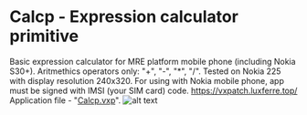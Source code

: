 # Calcp - Expression calculator primitive
Basic expression calculator for MRE platform mobile phone (including Nokia S30+). Aritmethics operators only: "+", "-", "*", "/". Tested on Nokia 225 with display resolution 240x320.  For using with Nokia mobile phone, app must be signed with IMSI (your SIM card) code.
https://vxpatch.luxferre.top/
Application file - "[Calcp.vxp](https://github.com/RDZDX/calcp/blob/main/Calcp.vxp?raw=true)".
![alt text](https://rdzdx.github.io/calcp/picture.jpg)
